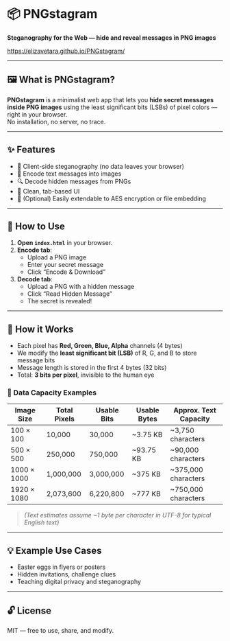 # 📦 PNGstagram

**Steganography for the Web — hide and reveal messages in PNG images**

https://elizavetara.github.io/PNGstagram/

---

## 🖼 What is PNGstagram?

**PNGstagram** is a minimalist web app that lets you **hide secret messages inside PNG images** using the least significant bits (LSBs) of pixel colors — right in your browser.  
No installation, no server, no trace.

---

## ✨ Features

- 🧠 Client-side steganography (no data leaves your browser)
- 📝 Encode text messages into images
- 🔍 Decode hidden messages from PNGs
- 🎨 Clean, tab-based UI
- 🔐 (Optional) Easily extendable to AES encryption or file embedding

---

## 🚀 How to Use

1. **Open `index.html`** in your browser.
2. **Encode tab**:
   - Upload a PNG image
   - Enter your secret message
   - Click “Encode & Download”
3. **Decode tab**:
   - Upload a PNG with a hidden message
   - Click “Read Hidden Message”
   - The secret is revealed!

---

## 🧪 How it Works

- Each pixel has **Red, Green, Blue, Alpha** channels (4 bytes)
- We modify the **least significant bit (LSB)** of R, G, and B to store message bits
- Message length is stored in the first 4 bytes (32 bits)
- Total: **3 bits per pixel**, invisible to the human eye

### 🧮 Data Capacity Examples

| Image Size    | Total Pixels | Usable Bits | Usable Bytes | Approx. Text Capacity |
|---------------|--------------|-------------|--------------|------------------------|
| 100 × 100     | 10,000       | 30,000      | ~3.75 KB     | ~3,750 characters      |
| 500 × 500     | 250,000      | 750,000     | ~93.75 KB    | ~90,000 characters     |
| 1000 × 1000   | 1,000,000    | 3,000,000   | ~375 KB      | ~375,000 characters    |
| 1920 × 1080   | 2,073,600    | 6,220,800   | ~777 KB      | ~750,000 characters    |

> *(Text estimates assume ~1 byte per character in UTF-8 for typical English text)*

---

## 💡 Example Use Cases

- Easter eggs in flyers or posters  
- Hidden invitations, challenge clues  
- Teaching digital privacy and steganography  

---

## 🔓 License

MIT — free to use, share, and modify.
